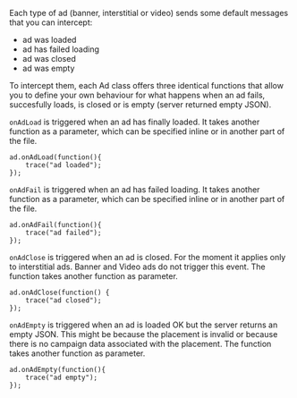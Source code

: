Each type of ad (banner, interstitial or video) sends some default messages that you can intercept:
  * ad was loaded
  * ad has failed loading
  * ad was closed
  * ad was empty

To intercept them, each Ad class offers three identical functions that allow you to define your own behaviour for what happens when an ad fails, succesfully loads, is closed or is empty (server returned empty JSON).

`onAdLoad` is triggered when an ad has finally loaded. It takes another function as a parameter, which can be specified inline or in another part of the file. 

```
ad.onAdLoad(function(){
	trace("ad loaded");
});

```

`onAdFail` is triggered when an ad has failed loading. It takes another function as a parameter, which can be specified inline or in another part of the file.

```
ad.onAdFail(function(){
	trace("ad failed");
});

```

`onAdClose` is triggered when an ad is closed. For the moment it applies only to interstitial ads. Banner and Video ads do not trigger this event. The function takes another function as parameter.

```
ad.onAdClose(function() {
	trace("ad closed");
});

```

`onAdEmpty` is triggered when an ad is loaded OK but the server returns an empty JSON. This might be because the placement is invalid or because there is no campaign data associated with the placement. The function takes another function as parameter.

```
ad.onAdEmpty(function(){
	trace("ad empty");
});
```
